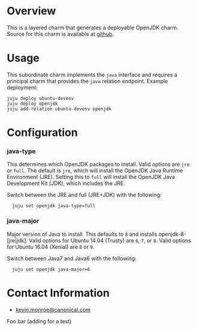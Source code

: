 # Overview

This is a layered charm that generates a deployable OpenJDK charm. Source for
this charm is available at
[github](https://github.com/juju-solutions/layer-openjdk).


# Usage

This subordinate charm implements the `java` interface and requires a principal
charm that provides the `java` relation endpoint. Example deployment:

    juju deploy ubuntu-devenv
    juju deploy openjdk
    juju add-relation ubuntu-devenv openjdk


# Configuration

### java-type

  This determines which OpenJDK packages to install. Valid options are `jre`
  or `full`. The default is `jre`, which will install the OpenJDK Java Runtime
  Environment (JRE). Setting this to `full` will install the OpenJDK Java
  Development Kit (JDK), which includes the JRE.

  Switch between the JRE and full (JRE+JDK) with the following:

      juju set openjdk java-type=full


### java-major

  Major version of Java to install.  This defaults to `8` and installs
  openjdk-8-[jre|jdk]. Valid options for Ubuntu 14.04 (Trusty) are `6`, `7`,
  or `8`. Valid options for Ubuntu 16.04 (Xenial) are `8` or `9`.

  Switch between Java7 and Java6 with the following:

      juju set openjdk java-major=6


# Contact Information

- <kevin.monroe@canonical.com>

Foo bar (adding for a test)